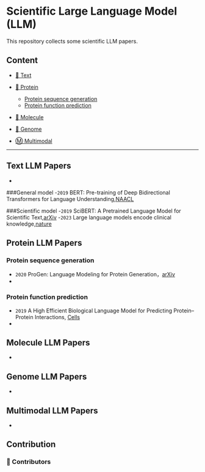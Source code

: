 # Scientific Large Language Model (LLM)

This repository collects some scientific LLM papers.

<!-- >What can **Large Language Models (LLMs)** do for Protein? 

🙌 This repository collects some LLM-based protein papers.

😎 Welcome to recommend missing papers through **`Adding Issues`** or **`Pull Requests`**.  -->

<!-- ## 🔔 News
- **2023-07  We create this repository to maintain a paper list on *Large Language Models* appiled in *Protein*.**

*Todo:*
1. - [ ] `Fine-grained classification of papers`
2. - [ ] `Update paper project / code` -->

## Content
- [📖 Text](#Protein-LLM-Papers)

- [🧬 Protein](#Protein-LLM-Papers)
  - [Protein sequence generation](#rotein-sequence-generation)
  - [Protein function prediction](#Protein-function-prediction)

- [🧪 Molecule](#Molecule-LLM-Papers)

- [🦠 Genome](#Genome-LLM-Papers)

- [Ⓜ️ Multimodal](#Multimodal-LLM-Papers)

---

## Text LLM Papers
- 
###General model
-`2019` BERT: Pre-training of Deep Bidirectional Transformers for Language Understanding,[NAACL](https://aclanthology.org/N19-1423/)

###Scientific model
-`2019` SciBERT: A Pretrained Language Model for Scientific Text,[arXiv](https://arxiv.org/abs/1903.10676)
-`2023` Large language models encode clinical knowledge,[nature](https://www.nature.com/articles/s41586-023-06291-2)

## Protein LLM Papers
<!-- 请仿照此格式，最好能对文章分类，然后按时间顺序添加-->
###  Protein sequence generation
- `2020` ProGen: Language Modeling for Protein Generation，[arXiv](https://doi.org/10.48550/arXiv.2004.03497)
- 
###  Protein function prediction
- `2019` A High Efficient Biological Language Model for Predicting Protein–Protein Interactions, [Cells](https://doi.org/10.3390/cells8020122)
- 

## Molecule LLM Papers
- 

## Genome LLM Papers
- 

## Multimodal LLM Papers
- 

## Contribution
### 👥 Contributors


<!-- ### 🎉 Contributing ( welcome ! )

- ✨ Add a new paper or update an existing Protein-related LLM paper.
- 🧐 Use the same format as existing entries to describe the work.
- 😄 A very brief explanation why you think a paper should be added or updated is recommended (Not Neccessary) via **`Adding Issues`** or **`Pull Requests`**.

**Don't worry if you put something wrong, they will be fixed for you. Just feel free to contribute and promote your awesome work here! 🤩 We'll get back to you in time ~ 😉** -->


